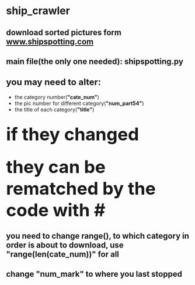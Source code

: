 # ship_crawler
## download sorted pictures form www.shipspotting.com <br>
## <b>main file(the only one needed): shipspotting.py</b><br>

## <font size=5>you may need to alter:</font><br>
* the category number(<b>"cate_num"</b>)<br>
* the pic number for different category(<b>"num_part54"</b>)<br>
* the title of each category(<b>"title"</b>)<br>
## <font size=10>if they changed</font><br>
## <font size=10>they can be rematched by the code with #</font><br>
## you need to change range(), to which category in order is about to download, use "range(len(cate_num))" for all<br>
## change <b>"num_mark"</b> to where you last stopped

